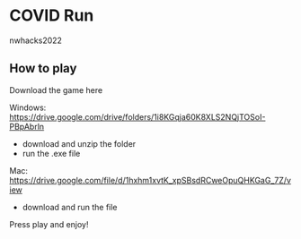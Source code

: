 # COVID Run
nwhacks2022

## How to play
Download the game here

Windows:
  https://drive.google.com/drive/folders/1i8KGqja60K8XLS2NQjTOSoI-PBpAbrln 
  
  - download and unzip the folder 
  - run the .exe file
  
Mac: 
  https://drive.google.com/file/d/1hxhm1xvtK_xpSBsdRCweOpuQHKGaG_7Z/view 
  
  - download and run the file 


Press play and enjoy!


